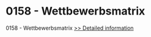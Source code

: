 # 0158 - Wettbewerbsmatrix
0158 - Wettbewerbsmatrix
[>> Detailed information](https://secure.shareit.com/shareit/product.html?productid=301000485&affiliateid=200057808)